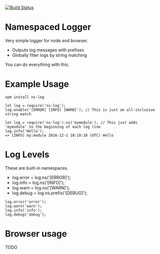 [![Build Status](https://drone.io/github.com/em/ns-log/status.png)](https://drone.io/github.com/em/ns-log/latest)

# Namespaced Logger

Very simple logger for node and browser.

- Outputs log messages with prefixes
- Globally filter logs by string matching

You can do everything with this.

# Example Usage
```
npm install ns-log
```

```
let log = require('ns-log');
log.enable('[ERROR] [INFO] [WARN]'); // This is just an all-inclusive string match
```

```
let log = require('ns-log').ns('mymodule'); // This just adds 'mymodule' to the beginning of each log line
log.info('Hello');
=> [INFO] my:module 2016-12-1 10:10:10 (UTC) Hello
```

# Log Levels
These are built-in namespaces.

- log.error = log.ns('[ERROR]');
- log.info = log.ns('[INFO]');
- log.warn = log.ns('[WARN]');
- log.debug = log.ns.prefix('[DEBUG]');

```
log.error('error');
log.warn('warn');
log.info('info');
log.debug('debug');
```

# Browser usage 
TODO
